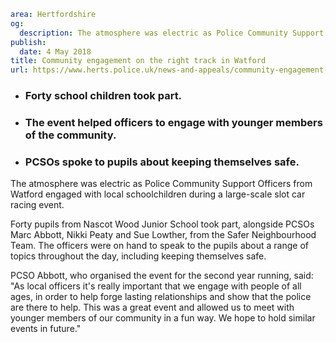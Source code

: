 ```yaml
area: Hertfordshire
og:
  description: The atmosphere was electric as Police Community Support Officers from Watford engaged with local schoolchildren during a large-scale slot car racing event.
publish:
  date: 4 May 2018
title: Community engagement on the right track in Watford
url: https://www.herts.police.uk/news-and-appeals/community-engagement-on-ther-right-track-in-Watford-0156C
```

* ### Forty school children took part.

 * ### The event helped officers to engage with younger members of the community.

 * ### PCSOs spoke to pupils about keeping themselves safe.

The atmosphere was electric as Police Community Support Officers from Watford engaged with local schoolchildren during a large-scale slot car racing event.

Forty pupils from Nascot Wood Junior School took part, alongside PCSOs Marc Abbott, Nikki Peaty and Sue Lowther, from the Safer Neighbourhood Team. The officers were on hand to speak to the pupils about a range of topics throughout the day, including keeping themselves safe.

PCSO Abbott, who organised the event for the second year running, said: "As local officers it's really important that we engage with people of all ages, in order to help forge lasting relationships and show that the police are there to help. This was a great event and allowed us to meet with younger members of our community in a fun way. We hope to hold similar events in future."

###
